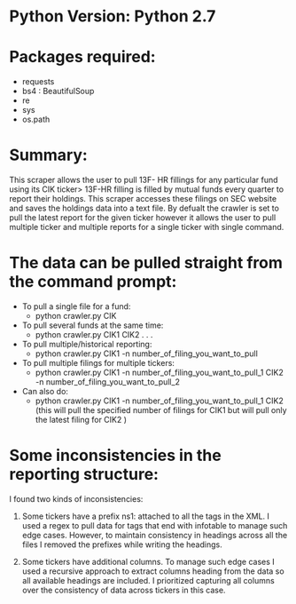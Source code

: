 # Python Version: Python 2.7

# Packages required:
- requests
- bs4 : BeautifulSoup
- re
- sys
- os.path

# Summary:
This scraper allows the user to pull 13F- HR fillings for any particular fund using its CIK ticker> 13F-HR filling is filled by mutual funds every quarter to report their holdings. This scraper accesses these filings on SEC website and saves the holdings data into a text file. By defualt the crawler is set to pull the latest report for the given ticker however it allows the user to pull multiple ticker and multiple reports for a single ticker with single command.

# The data can be pulled straight from the command prompt:
- To pull a single file for a fund:
  + python crawler.py CIK
- To pull several funds at the same time:
  + python crawler.py CIK1 CIK2 . . .
- To pull multiple/historical reporting: 
  + python crawler.py CIK1 -n number_of_filing_you_want_to_pull
- To pull multiple filings for multiple tickers:  
  + python crawler.py CIK1 -n number_of_filing_you_want_to_pull_1 CIK2 -n number_of_filing_you_want_to_pull_2
- Can also do:
  + python crawler.py CIK1 -n number_of_filing_you_want_to_pull_1 CIK2
  (this will pull the specified number of filings for CIK1 but will pull only the latest filing for CIK2 )

# Some inconsistencies in the reporting structure:
I found two kinds of inconsistencies:

  1) Some tickers have a prefix ns1: attached to all the tags in the XML. I used a regex to pull data for tags that end with infotable to manage such edge cases. However, to maintain consistency in headings across all the files I removed the prefixes while writing the headings.

  2) Some tickers have additional columns. To manage such edge cases I used a recursive approach to extract columns heading from the data so all available headings are included. I prioritized capturing all columns over the consistency of data across tickers in this case. 

